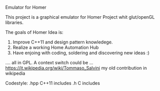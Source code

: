 Emulator for Homer

This project is a graphical emulator for Homer Project whit glut/openGL libraries.

The goals of Homer Idea is:
1) Improve C++11 and design pattern knowledege.
2) Realize a working Home Automation Hub
3) Have enjoing with coding, soldering and discovering new ideas :)

.... all in GPL.
A context switch could be ... https://it.wikipedia.org/wiki/Tommaso_Salvini my old contribution in wikipedia

Codestyle:
 .hpp C++11 includes
 .h   C includes